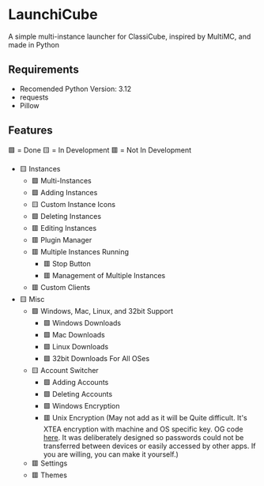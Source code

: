 
# LaunchiCube

A simple multi-instance launcher for ClassiCube, inspired by MultiMC, and made in Python

## Requirements

- Recomended Python Version: 3.12
- requests
- Pillow

## Features

🟩 = Done
🟨 = In Development
🟥 = Not In Development

- 🟨 Instances
	- 🟩 Multi-Instances
   	- 🟩 Adding Instances
	- 🟨 Custom Instance Icons
	- 🟩 Deleting Instances
	- 🟥 Editing Instances
	- 🟥 Plugin Manager
	- 🟥 Multiple Instances Running
  		- 🟥 Stop Button
  		- 🟥 Management of Multiple Instances
	- 🟥 Custom Clients
- 🟨 Misc
	- 🟩 Windows, Mac, Linux, and 32bit Support
   		- 🟩 Windows Downloads
  		- 🟩 Mac Downloads
   		- 🟩 Linux Downloads
   		- 🟩 32bit Downloads For All OSes
	- 🟨 Account Switcher
 		- 🟩 Adding Accounts
		- 🟩 Deleting Accounts
  		- 🟩 Windows Encryption
  		- 🟥 Unix Encryption (May not add as it will be Quite difficult. It's XTEA encryption with machine and OS specific key. OG code [here](https://github.com/ClassiCube/ClassiCube/blob/6d5a5b78c8b8e99d5bb4f557b8caafd9d5bb8a5b/src/Platform_Posix.c#L1382). It was deliberately designed so passwords could not be transferred between devices or easily accessed by other apps. If you are willing, you can make it yourself.)
	- 🟥 Settings
	- 🟥 Themes
